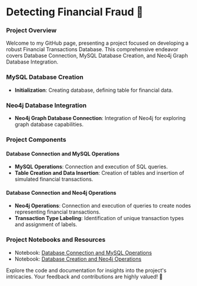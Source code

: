 # Detecting Financial Fraud 🏦

### Project Overview
Welcome to my GitHub page, presenting a project focused on developing a robust Financial Transactions Database. This comprehensive endeavor covers Database Connection, MySQL Database Creation, and Neo4j Graph Database Integration.

### MySQL Database Creation
- **Initialization**: Creating database, defining table for financial data.

### Neo4j Database Integration
- **Neo4j Graph Database Connection**: Integration of Neo4j for exploring graph database capabilities.

### Project Components
#### Database Connection and MySQL Operations
- **MySQL Operations**: Connection and execution of SQL queries.
- **Table Creation and Data Insertion**: Creation of tables and insertion of simulated financial transactions.

#### Database Connection and Neo4j Operations
- **Neo4j Operations**: Connection and execution of queries to create nodes representing financial transactions.
- **Transaction Type Labeling**: Identification of unique transaction types and assignment of labels.

### Project Notebooks and Resources
- Notebook: [Database Connection and MySQL Operations](link_to_notebook_mysql)
- Notebook: [Database Creation and Neo4j Operations](link_to_notebook_neo4j)

Explore the code and documentation for insights into the project's intricacies. Your feedback and contributions are highly valued! 🚀
